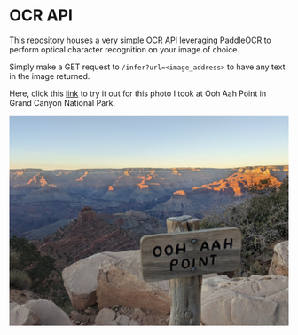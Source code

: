 # OCR API

This repository houses a very simple OCR API leveraging PaddleOCR to perform optical character recognition on your image of choice.

Simply make a GET request to `/infer?url=<image_address>` to have any text in the image returned.

Here, click this [link](https://ocr.benjibuiltit.dev/infer?url=https://github.com/benjibuiltit/ocr-api/raw/main/oohaah.jpg) to try it out for this photo I took at Ooh Aah Point in Grand Canyon National Park.

![ooh aah point](oohaah.jpg)
